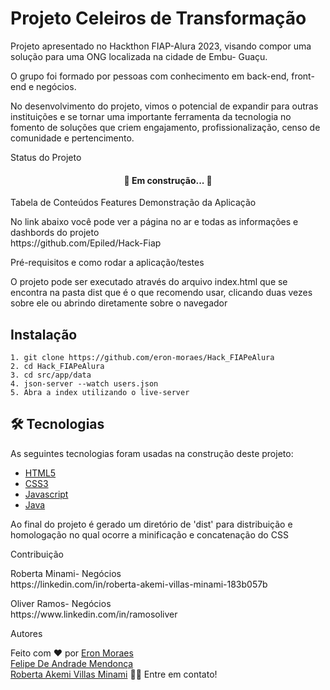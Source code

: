# Projeto Celeiros de Transformação

<p> Projeto apresentado no Hackthon  FIAP-Alura 2023, visando compor uma solução para uma ONG localizada na cidade de Embu- Guaçu.</p>
<p>  O grupo foi formado por pessoas com conhecimento em back-end, front-end e negócios.</p>
<p> No desenvolvimento do projeto, vimos o potencial de expandir para outras instituições e se tornar uma importante ferramenta da tecnologia no fomento de soluções que criem engajamento, profissionalização, censo de comunidade e pertencimento. </p>

Status do Projeto
<h4 align="center"> 
	 🚀 Em construção...  🚧
</h4>
Tabela de Conteúdos
Features
Demonstração da Aplicação
<p>No link abaixo você pode ver a página no ar e todas as informações e dashbords do projeto<br>
https://github.com/Epiled/Hack-Fiap</p>
Pré-requisitos e como rodar a aplicação/testes
<p> O projeto pode ser executado através do arquivo index.html que se encontra na pasta dist que é o que recomendo usar, clicando duas vezes sobre ele ou abrindo diretamente sobre o navegador </p>


<h2>Instalação</h2>

```
1. git clone https://github.com/eron-moraes/Hack_FIAPeAlura
2. cd Hack_FIAPeAlura
3. cd src/app/data
4. json-server --watch users.json
5. Abra a index utilizando o live-server
```

<h2 id="tecnologias"> 🛠 Tecnologias </h2>

As seguintes tecnologias foram usadas na construção deste projeto:

<ul>
  <li><a href="https://www.w3schools.com/html/default.asp" target="_blank">HTML5</a></li>
  <li><a href="https://www.w3schools.com/css/default.asp" target="_blank">CSS3</a></li>
  <li><a href="https://www.w3schools.com/js/default.asp" target="_blank">Javascript</a></li>
 <li><a href=”https://www.w3schools.com/java/default.asp” target=”_blank">Java</a></li>
</ul>

<p>
  Ao final do projeto é gerado um diretório de 'dist' para distribuição e homologação no qual ocorre a minificação e concatenação do CSS
</p>

Contribuição
<p> Roberta Minami- Negócios <br>
https://linkedin.com/in/roberta-akemi-villas-minami-183b057b</p>
<p>Oliver Ramos- Negócios<br>
https://www.linkedin.com/in/ramosoliver</p>

Autores

Feito com ❤️ por 
[Eron Moraes](https://linkedin.com/in/eronmoraes7) <br>
[Felipe De Andrade Mendonça](https://www.linkedin.com/in/fademendonca/) <br>
[Roberta Akemi Villas Minami](https://www.linkedin.com/in/roberta-akemi-villas-minami-183b057b/)
👋🏽 Entre em contato!
